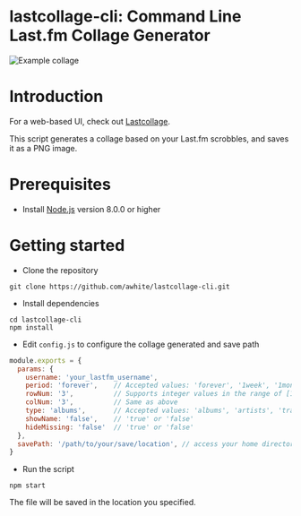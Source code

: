 # lastcollage-cli: Command Line Last.fm Collage Generator
![Example collage](https://lastcollage.io/images/6ae22bff075de478d971fa062f237e550fb3514c.webp "Example collage")

# Introduction
For a web-based UI, check out [Lastcollage](https://lastcollage.io).

This script generates a collage based on your Last.fm scrobbles, and saves it as a PNG image.


# Prerequisites
- Install [Node.js](https://nodejs.org/en/) version 8.0.0 or higher

# Getting started
- Clone the repository
```
git clone https://github.com/awhite/lastcollage-cli.git
```
- Install dependencies
```
cd lastcollage-cli
npm install
```
- Edit `config.js` to configure the collage generated and save path
```javascript
module.exports = {
  params: {
    username: 'your_lastfm_username',
    period: 'forever',    // Accepted values: 'forever', '1week', '1month', '3month', '6month', '1year'
    rowNum: '3',          // Supports integer values in the range of [1, 20]
    colNum: '3',          // Same as above
    type: 'albums',       // Accepted values: 'albums', 'artists', 'tracks'
    showName: 'false',    // 'true' or 'false'
    hideMissing: 'false'  // 'true' or 'false'
  },
  savePath: '/path/to/your/save/location', // access your home directory through process.env.HOME
}

```
- Run the script
```
npm start
```
  The file will be saved in the location you specified.
